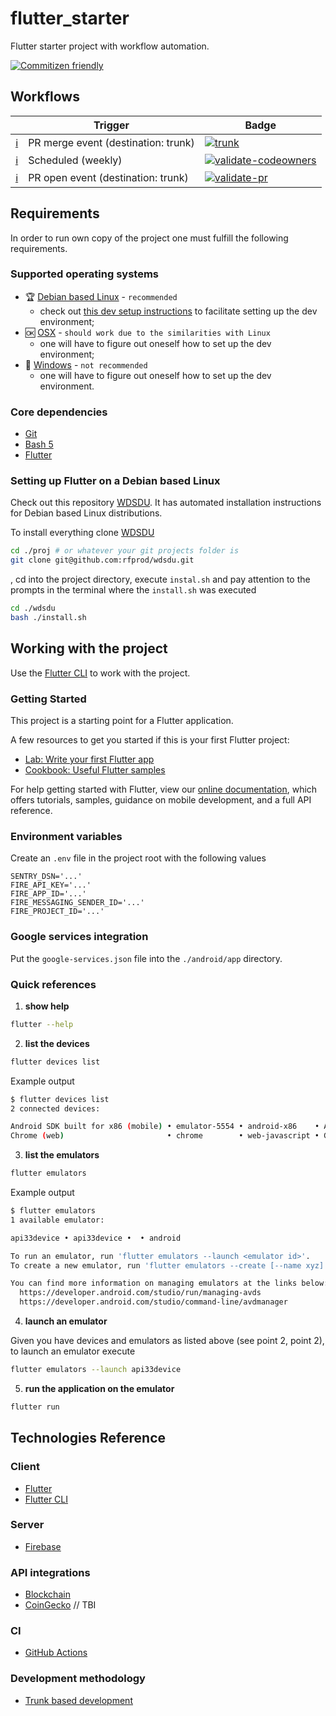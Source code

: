 # flutter_starter

Flutter starter project with workflow automation.

[![Commitizen friendly](https://img.shields.io/badge/commitizen-friendly-brightgreen.svg)](http://commitizen.github.io/cz-cli/)

## Workflows

|                                                                              | Trigger                             | Badge                                                                                                                                                                                                        |
| ---------------------------------------------------------------------------- | ----------------------------------- | ------------------------------------------------------------------------------------------------------------------------------------------------------------------------------------------------------------ |
| [:information_source:](# "Full testing, deliverables build and deployment.") | PR merge event (destination: trunk) | [![trunk](https://github.com/rfprod/flutter_starter/actions/workflows/trunk.yml/badge.svg)](https://github.com/rfprod/flutter_starter/actions/workflows/trunk.yml)                                           |
| [:information_source:](# "Code ownership validation.")                       | Scheduled (weekly)                  | [![validate-codeowners](https://github.com/rfprod/flutter_starter/actions/workflows/validate-codeowners.yml/badge.svg)](https://github.com/rfprod/flutter_starter/actions/workflows/validate-codeowners.yml) |
| [:information_source:](# "Quality gates: pull request validation.")          | PR open event (destination: trunk)  | [![validate-pr](https://github.com/rfprod/flutter_starter/actions/workflows/validate-pr.yml/badge.svg)](https://github.com/rfprod/flutter_starter/actions/workflows/validate-pr.yml)                         |

## Requirements

In order to run own copy of the project one must fulfill the following requirements.

### Supported operating systems

- :trophy: [Debian based Linux](https://en.wikipedia.org/wiki/List_of_Linux_distributions#Debian-based) - `recommended`
  - check out [this dev setup instructions](https://github.com/rfprod/wdsdu) to facilitate setting up the dev environment;
- :ok: [OSX](https://en.wikipedia.org/wiki/MacOS) - `should work due to the similarities with Linux`
  - one will have to figure out oneself how to set up the dev environment;
- :no_entry_sign: [Windows](https://en.wikipedia.org/wiki/Microsoft_Windows) - `not recommended`
  - one will have to figure out oneself how to set up the dev environment.

### Core dependencies

- [Git](https://git-scm.com/)
- [Bash 5](https://www.gnu.org/software/bash/)
- [Flutter](https://flutter.dev)

### Setting up Flutter on a Debian based Linux

Check out this repository [WDSDU](https://github.com/rfprod/wdsdu). It has automated installation instructions for Debian based Linux distributions.

To install everything clone [WDSDU](https://github.com/rfprod/wdsdu)

```bash
cd ./proj # or whatever your git projects folder is
git clone git@github.com:rfprod/wdsdu.git
```

, cd into the project directory, execute `instal.sh` and pay attention to the prompts in the terminal where the `install.sh` was executed

```bash
cd ./wdsdu
bash ./install.sh
```

## Working with the project

Use the [Flutter CLI](https://docs.flutter.dev/reference/flutter-cli) to work with the project.

### Getting Started

This project is a starting point for a Flutter application.

A few resources to get you started if this is your first Flutter project:

- [Lab: Write your first Flutter app](https://flutter.dev/docs/get-started/codelab)
- [Cookbook: Useful Flutter samples](https://flutter.dev/docs/cookbook)

For help getting started with Flutter, view our
[online documentation](https://flutter.dev/docs), which offers tutorials,
samples, guidance on mobile development, and a full API reference.

### Environment variables

Create an `.env` file in the project root with the following values

```plaintext
SENTRY_DSN='...'
FIRE_API_KEY='...'
FIRE_APP_ID='...'
FIRE_MESSAGING_SENDER_ID='...'
FIRE_PROJECT_ID='...'
```

### Google services integration

Put the `google-services.json` file into the `./android/app` directory.

### Quick references

1. **show help**

```bash
flutter --help
```

2. **list the devices**

```bash
flutter devices list
```

Example output

```bash
$ flutter devices list
2 connected devices:

Android SDK built for x86 (mobile) • emulator-5554 • android-x86    • Android 11 (API 30) (emulator)
Chrome (web)                       • chrome        • web-javascript • Google Chrome 100.0.4896.75
```

3. **list the emulators**

```bash
flutter emulators
```

Example output

```bash
$ flutter emulators
1 available emulator:

api33device • api33device •  • android

To run an emulator, run 'flutter emulators --launch <emulator id>'.
To create a new emulator, run 'flutter emulators --create [--name xyz]'.

You can find more information on managing emulators at the links below:
  https://developer.android.com/studio/run/managing-avds
  https://developer.android.com/studio/command-line/avdmanager
```

4. **launch an emulator**

Given you have devices and emulators as listed above (see point 2, point 2), to launch an emulator execute

```bash
flutter emulators --launch api33device
```

5. **run the application on the emulator**

```bash
flutter run
```

## Technologies Reference

### Client

- [Flutter](https://flutter.dev)
- [Flutter CLI](https://docs.flutter.dev/reference/flutter-cli)

### Server

- [Firebase](https://firebase.google.com)

### API integrations

- [Blockchain](https://blockchain.info/ticker)
- [CoinGecko](https://www.coingecko.com/en/api) // TBI

### CI

- [GitHub Actions](https://github.com/features/actions)

### Development methodology

- [Trunk based development](https://trunkbaseddevelopment.com/)
